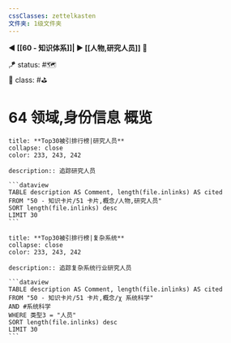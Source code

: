 ```yaml
---
cssClasses: zettelkasten
文件夹: 1级文件夹
---
```


**◀️ [[60 - 知识体系]]| ▶️ [[人物,研究人员]]** 📎 

🪁 status: #🗺️   
🎏 class: #⛳ 

# 64 领域,身份信息 概览
 
````ad-todo
title: **Top30被引排行榜|研究人员**
collapse: close
color: 233, 243, 242

description:: 追踪研究人员

```dataview
TABLE description AS Comment, length(file.inlinks) AS cited
FROM "50 - 知识卡片/51 卡片,概念/人物,研究人员"
SORT length(file.inlinks) desc
LIMIT 30
```
````

````ad-todo
title: **Top30被引排行榜|复杂系统**
collapse: close
color: 233, 243, 242

description:: 追踪复杂系统行业研究人员

```dataview
TABLE description AS Comment, length(file.inlinks) AS cited
FROM "50 - 知识卡片/51 卡片,概念/χ 系统科学"
AND #系统科学
WHERE 类型3 = "人员"
SORT length(file.inlinks) desc
LIMIT 30
```
````
